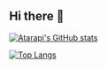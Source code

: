 ## Hi there 👋

<!--
**atarapi/atarapi** is a ✨ _special_ ✨ repository because its `README.md` (this file) appears on your GitHub profile.

Here are some ideas to get you started:

- 🔭 I’m currently working on ...
- 🌱 I’m currently learning ...
- 👯 I’m looking to collaborate on ...
- 🤔 I’m looking for help with ...
- 💬 Ask me about ...
- 📫 How to reach me: ...
- 😄 Pronouns: ...
- ⚡ Fun fact: ...
-->


[![Atarapi's GitHub stats](https://github-readme-stats.vercel.app/api?username=atarapi&theme=vue-dark&show_icons=true)](https://github.com/atarapi/github-readme-stats)

[![Top Langs](https://github-readme-stats.vercel.app/api/top-langs/?username=atarapi&theme=vue-dark&show_icons=true&layout=compact)](https://github.com/mo-ri-regen/github-readme-stats)
